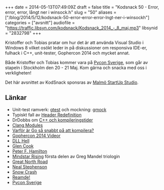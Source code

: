+++
date = 2014-05-13T07:49:09Z
draft = false
title = "Kodsnack 50 - Error, error, error, långt ner i winsock.h"
slug = "50"
aliases = ["/blog/2014/5/12/kodsnack-50-error-error-error-lngt-ner-i-winsockh"]
categories = ["avsnitt"]
audiofile = "https://traffic.libsyn.com/kodsnack/Kodsnack_2014_-_8_maj.mp3"
libsynid = "2832798"
+++

Kristoffer och Tobias pratar om hur det är att använda Visual Studio i
Windows 8 vilket osökt leder in på diskussioner om responsiva IDE-er,
fulhack i C++, unit-tester, Gophercon 2014 och mycket annat.

Både Kristoffer och Tobias kommer vara på [Pycon Sverige](http://2014.pycon.se/), som
går av stapeln i Stockholm den 20 - 21 Maj. Kom gärna och snacka med
oss i verkligheten!

Det här avsnittet av KodSnack sponsras av [Malmö StartUp Studio](http://malmostartupstudio.se/).


## Länkar ##

* Unit-test ramverk: [gtest](https://code.google.com/p/googletest/) och mockning: [gmock](https://code.google.com/p/googlemock/)
* Typiskt fall av [Header Redefinition](http://stackoverflow.com/questions/1372480/c-redefinition-header-files)
* DrDobbs om [C++ och kompileringstider](http://www.drdobbs.com/cpp/c-compilation-speed/228701711)
* [Clang Modules](http://clang.llvm.org/docs/Modules.html)
* [Varför är Go så snabbt på att kompilera?](http://stackoverflow.com/questions/2976630/why-does-go-compile-so-quickly)
* [Gophercon 2014 Videor](http://confreaks.com/events/gophercon2014)
* [DLL Hell](http://en.wikipedia.org/wiki/DLL_Hell)
* [Glen Cook](http://www.amazon.com/Chronicles-Black-Company-Glen-Cook/dp/0765319233)
* [Peter F. Hamilton](http://en.wikipedia.org/wiki/Peter_F._Hamilton)
* [Mindstar Rising](http://www.amazon.com/Mindstar-Rising-Mandel-Peter-Hamilton/dp/0812590562) första delen av Greg Mandel triologin
* [Great North Road](http://www.amazon.com/Great-North-Road-Peter-Hamilton-ebook/dp/B00844Y4UQ/ref=tmm_kin_swatch_0?_encoding=UTF8&sr=&qid=)
* [Neal Stephenson](http://en.wikipedia.org/wiki/Neal_Stephenson)
* [Snow Crash](http://en.wikipedia.org/wiki/Snow_Crash)
* [Reamde!](http://en.wikipedia.org/wiki/Reamde)
* [Pycon Sverige](http://2014.pycon.se/)

